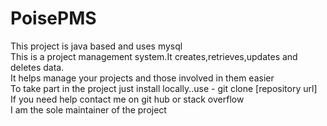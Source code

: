 # PoisePMS
This project is java based and uses mysql <br>
This is a project management system.It creates,retrieves,updates and deletes data. <br>
It helps manage your projects and those involved in them easier <br>
To take part in the project just install locally..use - git clone [repository url] <br>
If you need help contact me on git hub or stack overflow <br>
I am the sole maintainer of the project

